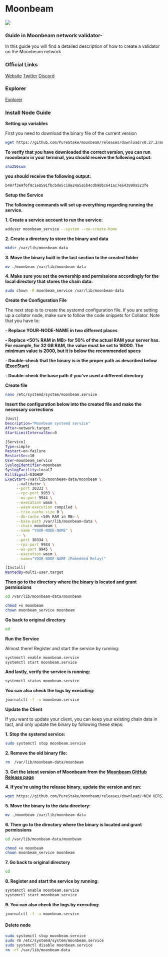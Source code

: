 # Moonbeam

![](https://user-images.githubusercontent.com/83699173/201930187-3691d813-58e0-41d9-9fb2-5f9af912ecf3.png)

### Guide in Moonbeam network validator-

In this guide you will find a detailed description of how to create a validator on the Moonbeam network

### Official Links

[Website](https://moonbeam.network/) [Twitter](https://twitter.com/MoonbeamNetwork) [Discord](https://discord.gg/moonbeam)

### Explorer

[Explorer](https://telemetry.polkadot.io/#list/0xfe58ea77779b7abda7da4ec526d14db9b1e9cd40a217c34892af80a9b332b76d)

### Install Node Guide

**Setting up variables**

First you need to download the binary file of the current version

```bash
wget https://github.com/PureStake/moonbeam/releases/download/v0.27.2/moonbeam
```

**To verify that you have downloaded the correct version, you can run moonbeam in your terminal, you should receive the following output:**

```bash
sha256sum
```

**you should receive the following output:**

```bash
b497f3e9f6f9c1e8591fbcbde5c18e24a5a5b4cdb98bc641ac7e643890a523fe
```

**Setup the Service**

**The following commands will set up everything regarding running the service.**

**1. Create a service account to run the service:**

```bash
adduser moonbeam_service --system --no-create-home
```

**2. Create a directory to store the binary and data**

```bash
mkdir /var/lib/moonbeam-data
```

**3. Move the binary built in the last section to the created folder**

```bash
mv ./moonbeam /var/lib/moonbeam-data
```

**4. Make sure you set the ownership and permissions accordingly for the local directory that stores the chain data:**

```bash
sudo chown -R moonbeam_service /var/lib/moonbeam-data
```

**Create the Configuration File**

The next step is to create the systemd configuration file. If you are setting up a collator node, make sure to follow the code snippets for Collator. Note that you have to:

**- Replace YOUR-NODE-NAME in two different places**

**- Replace <50% RAM in MB> for 50% of the actual RAM your server has. For example, for 32 GB RAM, the value must be set to 16000. The minimum value is 2000, but it is below the recommended specs**

**- Double-check that the binary is in the proper path as described below (ExecStart)**

**- Double-check the base path if you've used a different directory**

**Create file**

```bash
nano /etc/systemd/system/moonbeam.service
```

**Insert the configuration below into the created file and make the necessary corrections**

```bash
[Unit]
Description="Moonbeam systemd service"
After=network.target
StartLimitIntervalSec=0

[Service]
Type=simple
Restart=on-failure
RestartSec=10
User=moonbeam_service
SyslogIdentifier=moonbeam
SyslogFacility=local7
KillSignal=SIGHUP
ExecStart=/var/lib/moonbeam-data/moonbeam \
     --validator \
     --port 30333 \
     --rpc-port 9933 \
     --ws-port 9944 \
     --execution wasm \
     --wasm-execution compiled \
     --trie-cache-size 0 \
     --db-cache <50% RAM in MB> \
     --base-path /var/lib/moonbeam-data \
     --chain moonbeam \
     --name "YOUR-NODE-NAME" \
     -- \
     --port 30334 \
     --rpc-port 9934 \
     --ws-port 9945 \
     --execution wasm \
     --name="YOUR-NODE-NAME (Embedded Relay)"

[Install]
WantedBy=multi-user.target
```

**Then go to the directory where the binary is located and grant permissions**

```bash
cd /var/lib/moonbeam-data/moonbeam
```

```bash
chmod +x moonbeam
chown moonbeam_service moonbeam
```

**Go back to original directory**

```bash
cd 
```

**Run the Service**

Almost there! Register and start the service by running:

```bash
systemctl enable moonbeam.service
systemctl start moonbeam.service
```

**And lastly, verify the service is running:**

```bash
systemctl status moonbeam.service
```

**You can also check the logs by executing:**

```bash
journalctl -f -u moonbeam.service
```

**Update the Client**

If you want to update your client, you can keep your existing chain data in tact, and only update the binary by following these steps:

**1. Stop the systemd service:**

```bash
sudo systemctl stop moonbeam.service
```

**2. Remove the old binary file:**

```bash
rm  /var/lib/moonbeam-data/moonbeam
```

**3. Get the latest version of Moonbeam from the** [**Moonbeam GitHub Release page**](https://github.com/PureStake/moonbeam/releases/)

**4. If you're using the release binary, update the version and run:**

```bash
wget https://github.com/PureStake/moonbeam/releases/download/<NEW VERSION TAG HERE>/moonbeam
```

**5. Move the binary to the data directory:**

```bash
mv ./moonbeam /var/lib/moonbeam-data
```

**6. Then go to the directory where the binary is located and grant permissions**

```bash
cd /var/lib/moonbeam-data/moonbeam
```

```bash
chmod +x moonbeam
chown moonbeam_service moonbeam
```

**7. Go back to original directory**

```bash
cd 
```

**8. Register and start the service by running:**

```bash
systemctl enable moonbeam.service 
systemctl start moonbeam.service 
```

**9. You can also check the logs by executing:**

```bash
journalctl -f -u moonbeam.service
```

#### Delete node

```bash
sudo systemctl stop moonbeam.service
sudo rm /etc/systemd/system/moonbeam.service
sudo systemctl disable moonbeam.service
rm -rf /var/lib/moonbeam-data
```
